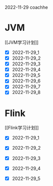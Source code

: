 2022-11-29 coachhe

# JVM

[[JVM学习计划]]

- [x] 2022-11-29\_1
- [x] 2022-11-29\_2
- [x] 2022-11-29\_3
- [x] 2022-11-29\_4
- [x] 2022-11-29\_5
- [x] 2022-11-29\_6
- [x] 2022-11-29\_7
- [x] 2022-11-29\_8

# Flink

[[Flink学习计划]]

- [x] 2022-11-29\_1
- [x] 2022-11-29\_2
- [x] 2022-11-29\_3
- [x] 2022-11-29\_4
- [x] 2022-11-29\_5

